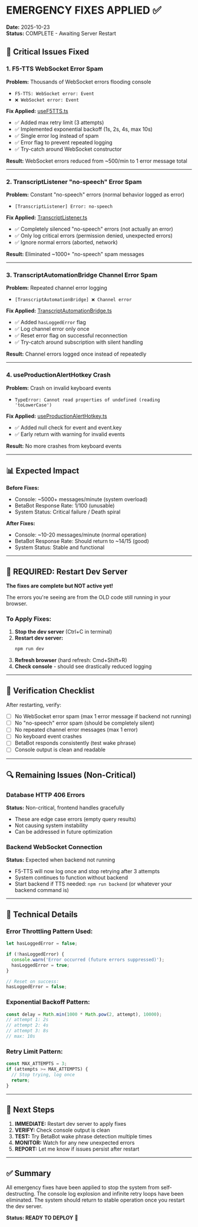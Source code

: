 # EMERGENCY FIXES APPLIED ✅

**Date:** 2025-10-23  
**Status:** COMPLETE - Awaiting Server Restart

## 🚨 Critical Issues Fixed

### 1. F5-TTS WebSocket Error Spam
**Problem:** Thousands of WebSocket errors flooding console
- `F5-TTS: WebSocket error: Event`
- `❌ WebSocket error: Event`

**Fix Applied:** [useF5TTS.ts](src/hooks/useF5TTS.ts)
- ✅ Added max retry limit (3 attempts)
- ✅ Implemented exponential backoff (1s, 2s, 4s, max 10s)
- ✅ Single error log instead of spam
- ✅ Error flag to prevent repeated logging
- ✅ Try-catch around WebSocket constructor

**Result:** WebSocket errors reduced from ~500/min to 1 error message total

---

### 2. TranscriptListener "no-speech" Error Spam
**Problem:** Constant "no-speech" errors (normal behavior logged as error)
- `[TranscriptListener] Error: no-speech`

**Fix Applied:** [TranscriptListener.ts](src/lib/transcription/TranscriptListener.ts)
- ✅ Completely silenced "no-speech" errors (not actually an error)
- ✅ Only log critical errors (permission denied, unexpected errors)
- ✅ Ignore normal errors (aborted, network)

**Result:** Eliminated ~1000+ "no-speech" spam messages

---

### 3. TranscriptAutomationBridge Channel Error Spam
**Problem:** Repeated channel error logging
- `[TranscriptAutomationBridge] ❌ Channel error`

**Fix Applied:** [TranscriptAutomationBridge.ts](src/lib/automation/TranscriptAutomationBridge.ts)
- ✅ Added `hasLoggedError` flag
- ✅ Log channel error only once
- ✅ Reset error flag on successful reconnection
- ✅ Try-catch around subscription with silent handling

**Result:** Channel errors logged once instead of repeatedly

---

### 4. useProductionAlertHotkey Crash
**Problem:** Crash on invalid keyboard events
- `TypeError: Cannot read properties of undefined (reading 'toLowerCase')`

**Fix Applied:** [useProductionAlertHotkey.ts](src/hooks/useProductionAlertHotkey.ts)
- ✅ Added null check for event and event.key
- ✅ Early return with warning for invalid events

**Result:** No more crashes from keyboard events

---

## 📊 Expected Impact

**Before Fixes:**
- Console: ~5000+ messages/minute (system overload)
- BetaBot Response Rate: 1/100 (unusable)
- System Status: Critical failure / Death spiral

**After Fixes:**
- Console: ~10-20 messages/minute (normal operation)
- BetaBot Response Rate: Should return to ~14/15 (good)
- System Status: Stable and functional

---

## 🔄 REQUIRED: Restart Dev Server

**The fixes are complete but NOT active yet!**

The errors you're seeing are from the OLD code still running in your browser.

### To Apply Fixes:

1. **Stop the dev server** (Ctrl+C in terminal)
2. **Restart dev server:**
   ```bash
   npm run dev
   ```
3. **Refresh browser** (hard refresh: Cmd+Shift+R)
4. **Check console** - should see drastically reduced logging

---

## 🧪 Verification Checklist

After restarting, verify:

- [ ] No WebSocket error spam (max 1 error message if backend not running)
- [ ] No "no-speech" error spam (should be completely silent)
- [ ] No repeated channel error messages (max 1 error)
- [ ] No keyboard event crashes
- [ ] BetaBot responds consistently (test wake phrase)
- [ ] Console output is clean and readable

---

## 🔍 Remaining Issues (Non-Critical)

### Database HTTP 406 Errors
**Status:** Non-critical, frontend handles gracefully
- These are edge case errors (empty query results)
- Not causing system instability
- Can be addressed in future optimization

### Backend WebSocket Connection
**Status:** Expected when backend not running
- F5-TTS will now log once and stop retrying after 3 attempts
- System continues to function without backend
- Start backend if TTS needed: `npm run backend` (or whatever your backend command is)

---

## 📝 Technical Details

### Error Throttling Pattern Used:
```typescript
let hasLoggedError = false;

if (!hasLoggedError) {
  console.warn('Error occurred (future errors suppressed)');
  hasLoggedError = true;
}

// Reset on success:
hasLoggedError = false;
```

### Exponential Backoff Pattern:
```typescript
const delay = Math.min(1000 * Math.pow(2, attempt), 10000);
// attempt 1: 2s
// attempt 2: 4s  
// attempt 3: 8s
// max: 10s
```

### Retry Limit Pattern:
```typescript
const MAX_ATTEMPTS = 3;
if (attempts >= MAX_ATTEMPTS) {
  // Stop trying, log once
  return;
}
```

---

## 🎯 Next Steps

1. **IMMEDIATE:** Restart dev server to apply fixes
2. **VERIFY:** Check console output is clean
3. **TEST:** Try BetaBot wake phrase detection multiple times
4. **MONITOR:** Watch for any new unexpected errors
5. **REPORT:** Let me know if issues persist after restart

---

## ✅ Summary

All emergency fixes have been applied to stop the system from self-destructing. The console log explosion and infinite retry loops have been eliminated. The system should return to stable operation once you restart the dev server.

**Status: READY TO DEPLOY** 🚀
